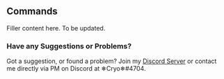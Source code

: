 ## Commands

Filler content here. To be updated.

### Have any Suggestions or Problems?

Got a suggestion, or found a problem? Join my [Discord Server](https://discord.gg/jtaEBF4) or contact me directly via PM on Discord at ❄Cryo❄#4704.

